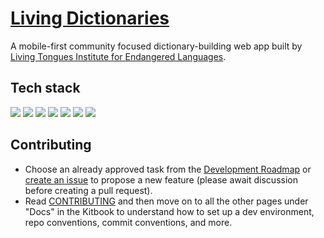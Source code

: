 # [Living Dictionaries](https://livingdictionaries.app/)

A mobile-first community focused dictionary-building web app built by [Living Tongues Institute for Endangered Languages](https://livingtongues.org/).

## Tech stack

[<img src="https://img.shields.io/badge/Svelte-4-orange.svg"></a>](https://svelte.dev/)
[<img src="https://img.shields.io/badge/SvelteKit-2-orange.svg"></a>](https://kit.svelte.dev/)
[<img src="https://img.shields.io/badge/UnoCSS-Svelte_Scoped-blue.svg"></a>](https://unocss.dev/integrations/svelte-scoped)
[<img src="https://img.shields.io/badge/Supabase-Auth_Database-teal.svg"></a>](https://supabase.com/)
[<img src="https://img.shields.io/badge/Vercel-SSR-black.svg"></a>](https://vercel.com/)
[<img src="https://img.shields.io/badge/Orama-Search-purple.svg"></a>](https://www.orama.com/)
[<img src="https://img.shields.io/badge/GCP-Storage-blue.svg"></a>](https://cloud.google.com/storage)

## Contributing

- Choose an already approved task from the [Development Roadmap](https://github.com/jwrunner/Living-Dictionaries/projects/1) or [create an issue](https://github.com/jwrunner/Living-Dictionaries/issues) to propose a new feature (please await discussion before creating a pull request).
- Read [CONTRIBUTING](https://livingdictionaries.app/kitbook/docs/CONTRIBUTING) and then move on to all the other pages under "Docs" in the Kitbook to understand how to set up a dev environment, repo conventions, commit conventions, and more.
